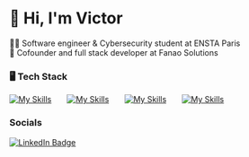 # 🦕 Hi, I'm Victor 

🧑‍🎓 Software engineer & Cybersecurity student at ENSTA Paris <br/>
👔 Cofounder and full stack developer at Fanao Solutions <br/>


### 🖥️ Tech Stack

[![My Skills](https://skillicons.dev/icons?i=js,ts)](https://skillicons.dev) &nbsp;&nbsp;&nbsp;&nbsp;&nbsp; [![My Skills](https://skillicons.dev/icons?i=react,nodejs,nextjs)](https://skillicons.dev) &nbsp;&nbsp;&nbsp;&nbsp;&nbsp; [![My Skills](https://skillicons.dev/icons?i=html,css,tailwind)](https://skillicons.dev) &nbsp;&nbsp;&nbsp;&nbsp;&nbsp; [![My Skills](https://skillicons.dev/icons?i=c,cpp)](https://skillicons.dev) 
<br/>


### Socials

<div id="badges">
  <a href="https://www.linkedin.com/in/victor-vaissie/">
    <img src="https://img.shields.io/badge/LinkedIn-blue?style=for-the-badge&logo=linkedin&logoColor=white" alt="LinkedIn Badge"/>
  </a>
</div>
